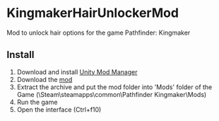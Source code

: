 # KingmakerHairUnlockerMod
Mod to unlock hair options for the game Pathfinder: Kingmaker

## Install
1. Download and install [Unity Mod Manager](https://www.nexusmods.com/site/mods/21)
2. Download the [mod](https://github.com/spacehamster/KingmakerHairUnlockerMod/releases)
3. Extract the archive and put the mod folder into 'Mods' folder of the Game (\Steam\steamapps\common\Pathfinder Kingmaker\Mods)
4. Run the game
5. Open the interface (Ctrl+f10)
